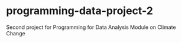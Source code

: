 # programming-data-project-2
Second project for Programming for Data Analysis Module on Climate Change
